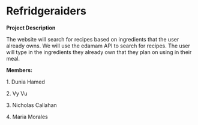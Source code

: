 # Refridgeraiders
 
 <p><b>Project Description</b></p>
<p>The website will search for recipes based on ingredients that the user already owns. We will use the edamam API to search for recipes. The user will type in the ingredients they already own that they plan on using in their meal.</p>
 <p><b>Members:</b></p>
 <p>1. Dunia Hamed</p>
 <p>2. Vy Vu</p>
 <p>3. Nicholas Callahan</p>
 <p>4. Maria Morales</p>
